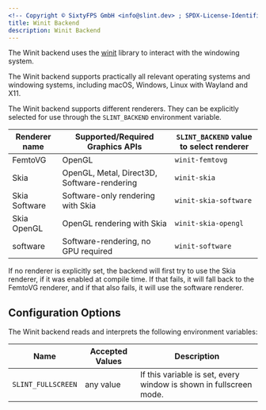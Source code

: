 ```yaml
---
<!-- Copyright © SixtyFPS GmbH <info@slint.dev> ; SPDX-License-Identifier: MIT -->
title: Winit Backend
description: Winit Backend
---
```


The Winit backend uses the [winit](https://docs.rs/winit/latest/winit/) library to interact with the
windowing system.

The Winit backend supports practically all relevant operating systems and windowing systems, including
macOS, Windows, Linux with Wayland and X11.

The Winit backend supports different renderers. They can be explicitly selected for use through the
`SLINT_BACKEND` environment variable.

| Renderer name | Supported/Required Graphics APIs            | `SLINT_BACKEND` value to select renderer |
|---------------|---------------------------------------------|------------------------------------------|
| FemtoVG       | OpenGL                                      | `winit-femtovg`                          |
| Skia          | OpenGL, Metal, Direct3D, Software-rendering | `winit-skia`                             |
| Skia Software | Software-only rendering with Skia           | `winit-skia-software`                    |
| Skia OpenGL   | OpenGL rendering with Skia                  | `winit-skia-opengl`                      |
| software      | Software-rendering, no GPU required         | `winit-software`                         |

If no renderer is explicitly set, the backend will first try to use the Skia renderer, if it was enabled at compile time.
If that fails, it will fall back to the FemtoVG renderer, and if that also fails, it will use the software renderer.


## Configuration Options

The Winit backend reads and interprets the following environment variables:

| Name               | Accepted Values | Description                                                        |
|--------------------|-----------------|--------------------------------------------------------------------|
| `SLINT_FULLSCREEN` | any value       | If this variable is set, every window is shown in fullscreen mode. |
